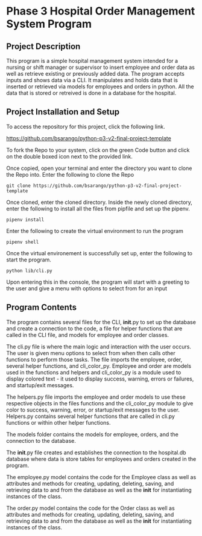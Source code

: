 # Phase 3 Hospital Order Management System Program 

## Project Description

This program is a simple hospital management system intended for a nursing or shift manager or supervisor to insert employee and order data as well as retrieve existing or previously added data. The program accepts inputs and shows data via a CLI. It manipulates and holds data that is inserted or retrieved via models for employees and orders in python. All the data that is stored or retreived is done in a database for the hospital. 

## Project Installation and Setup

To access the repository for this project, click the following link.

https://github.com/bsarango/python-p3-v2-final-project-template

To fork the Repo to your system, click on the green Code button and click on the double boxed icon next to the provided link. 

Once copied, open your terminal and enter the directory you want to clone the Repo into. Enter the following to clone the Repo

```console
git clone https://github.com/bsarango/python-p3-v2-final-project-template
```

Once cloned, enter the cloned directory. Inside the newly cloned directory, enter the following to install all the files from pipfile and set up the pipenv.

```console
pipenv install
```

Enter the following to create the virtual environment to run the program

```console
pipenv shell
```

Once the virtual environement is successfully set up, enter the following to start the program.

```
python lib/cli.py
```

Upon entering this in the console, the program will start with a greeting to the user and give a menu with options to select from for an input


## Program Contents
The program contains several files for the CLI, __init__.py to set up the database and create a connection to the code, a file for helper functions that are called in the CLI file, and models for employee and order classes.

The cli.py file is where the main logic and interaction with the user occurs. The user is given menu options to select from when then calls other functions to perform those tasks. The file imports the employee, order, several helper functions, and cli_color_py. Employee and order are models used in the functions and helpers and cli_color_py is a module used to display colored text - it used to display success, warning, errors or failures, and startup/exit messages.

The helpers.py file imports the employee and order models to use these respective objects in the files functions and the cli_color_py module to give color to success, warning, error, or startup/exit messages to the user. Helpers.py contains several helper functions that are called in cli.py functions or within other helper functions. 

The models folder contains the models for employee, orders, and the connection to the database.

The __init__.py file creates and establishes the connection to the hospital.db database where data is store tables for employees and orders created in the program.

The employee.py model contains the code for the Employee class as well as attributes and methods for creating, updating, deleting, saving, and retrieving data to and from the database as well as the __init__ for instantiating instances of the class.

The order.py model contains the code for the Order class as well as attributes and methods for creating, updating, deleting, saving, and retrieving data to and from the database as well as the __init__ for instantiating instances of the class.



